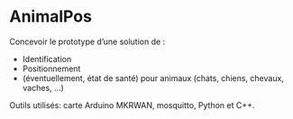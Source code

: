 # AnimalPos

Concevoir le prototype d’une solution de :
  - Identification
  - Positionnement
  - (éventuellement, état de santé)
pour animaux (chats, chiens, chevaux, vaches, ...)


Outils utilisés: carte Arduino MKRWAN, mosquitto, Python et C++. 

